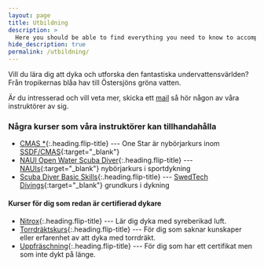 ```yaml
---
layout: page
title: Utbildning
description: >
  Here you should be able to find everything you need to know to accomplish the most common tasks when blogging with Hydejack.
hide_description: true
permalink: /utbildning/
---
```


Vill du lära dig att dyka och utforska den fantastiska undervattensvärlden? Från tropikernas blåa hav till Östersjöns gröna vatten.

Är du intresserad och vill veta mer, skicka ett [mail](mailto:utbildning@umeadyksallskap.se) så hör någon av våra instruktörer av sig.

### Några kurser som våra instruktörer kan tillhandahålla

* [CMAS *](one-star){:.heading.flip-title} --- One Star är nybörjarkurs inom [SSDF/CMAS](https://www.ssdf.se/utbildning/sportdykarutbildning/grund--och-fortsattningskurser){:target="_blank"}
* [NAUI Open Water Scuba Diver](open-water){:.heading.flip-title} --- [NAUIs](https://naui-scandinavia.org/utbildningar/borja-dyka/open-water-scuba-diver/){:target="_blank"} nybörjarkurs i sportdykning
* [Scuba Diver Basic Skills](scubadiver){:.heading.flip-title} --- [SwedTech Divings](https://www.swedtechdiving.se){:target="_blank"} grundkurs i dykning

#### Kurser för dig som redan är certifierad dykare

* [Nitrox](nitrox){:.heading.flip-title} --- Lär dig dyka med syreberikad luft.
* [Torrdräktskurs](torrdrakt){:.heading.flip-title} --- För dig som saknar kunskaper eller erfarenhet av att dyka med torrdräkt.
* [Uppfräschning](repetition){:.heading.flip-title} --- För dig som har ett certifikat men som inte dykt på länge.
